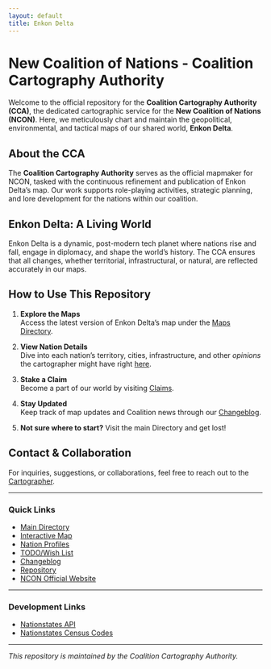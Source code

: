 ```yaml
---
layout: default
title: Enkon Delta
---
```


# New Coalition of Nations - Coalition Cartography Authority

Welcome to the official repository for the **Coalition Cartography Authority (CCA)**, the dedicated cartographic service for the **New Coalition of Nations (NCON)**. Here, we meticulously chart and maintain the geopolitical, environmental, and tactical maps of our shared world, **Enkon Delta**.

## About the CCA

The **Coalition Cartography Authority** serves as the official mapmaker for NCON, tasked with the continuous refinement and publication of Enkon Delta’s map. Our work supports role-playing activities, strategic planning, and lore development for the nations within our coalition.

## Enkon Delta: A Living World

Enkon Delta is a dynamic, post-modern tech planet where nations rise and fall, engage in diplomacy, and shape the world’s history. The CCA ensures that all changes, whether territorial, infrastructural, or natural, are reflected accurately in our maps.

## How to Use This Repository

1. **Explore the Maps**  
   Access the latest version of Enkon Delta’s map under the [Maps Directory](#).

2. **View Nation Details**  
   Dive into each nation’s territory, cities, infrastructure, and other *opinions* the cartographer might have right [here](#).

3. **Stake a Claim**  
   Become a part of our world by visiting [Claims](#).

4. **Stay Updated**  
   Keep track of map updates and Coalition news through our [Changeblog](#).

5. **Not sure where to start?**
   Visit the main Directory and get lost!

## Contact & Collaboration

For inquiries, suggestions, or collaborations, feel free to reach out to the [Cartographer](https://www.nationstates.net/page=compose_telegram?tgto=Nedea).  

---

### Quick Links

- [Main Directory](#)
- [Interactive Map](#)
- [Nation Profiles](#)
- [TODO/Wish List](https://rookdrekari.github.io/EnkonDelta/pages/todoList.md)
- [Changeblog](#)
- [Repository](https://github.com/RookDrekari/EnkonDelta)
- [NCON Official Website](https://www.nationstates.net/region=new_coalition_of_nations)

---

### Development Links

- [Nationstates API](https://www.nationstates.net/pages/api.html)
- [Nationstates Census Codes](https://forum.nationstates.net/viewtopic.php?f=15&t=159491)

---

*This repository is maintained by the Coalition Cartography Authority.*
